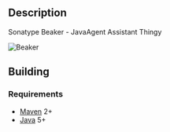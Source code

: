 Description
-----------

Sonatype Beaker - JavaAgent Assistant Thingy

![Beaker](https://github.com/jdillon/beaker/tree/master/beaker-assembly/art/beaker.jpg)

Building
--------

### Requirements

* [Maven](http://maven.apache.org) 2+
* [Java](http://java.sun.com/) 5+
